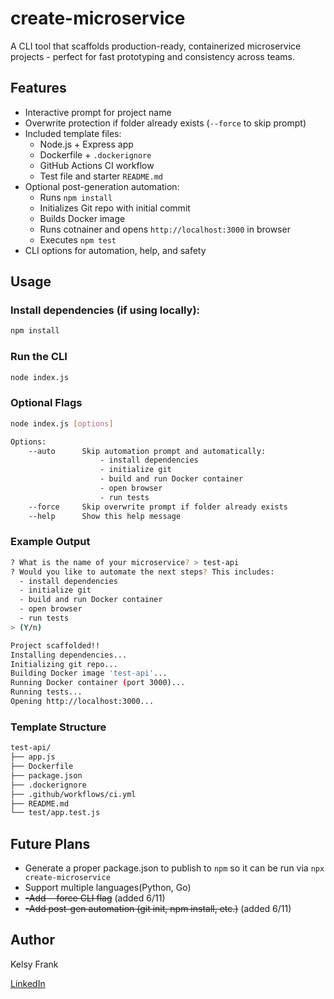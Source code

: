 # create-microservice

A CLI tool that scaffolds production-ready, containerized microservice projects - perfect for fast prototyping and consistency across teams.

## Features

- Interactive prompt for project name
- Overwrite protection if folder already exists (`--force` to skip prompt)
- Included template files:
  - Node.js + Express app
  - Dockerfile + `.dockerignore`
  - GitHub Actions CI workflow
  - Test file and starter `README.md`
- Optional post-generation automation:
  - Runs `npm install`
  - Initializes Git repo with initial commit
  - Builds Docker image
  - Runs cotnainer and opens `http://localhost:3000` in browser
  - Executes `npm test`
- CLI options for automation, help, and safety

## Usage

### Install dependencies (if using locally):
```bash
npm install
```

### Run the CLI
```bash
node index.js
```

### Optional Flags
```bash
node index.js [options]

Options:
    --auto      Skip automation prompt and automatically:
                    - install dependencies
                    - initialize git
                    - build and run Docker container
                    - open browser
                    - run tests
    --force     Skip overwrite prompt if folder already exists
    --help      Show this help message 
```

### Example Output
```bash
? What is the name of your microservice? > test-api
? Would you like to automate the next steps? This includes:
  - install dependencies
  - initialize git
  - build and run Docker container
  - open browser
  - run tests
> (Y/n)

Project scaffolded!!
Installing dependencies...
Initializing git repo...
Building Docker image 'test-api'...
Running Docker container (port 3000)...
Running tests...
Opening http://localhost:3000...
```

### Template Structure
```bash
test-api/
├── app.js
├── Dockerfile
├── package.json
├── .dockerignore
├── .github/workflows/ci.yml
├── README.md
└── test/app.test.js
```

## Future Plans

- Generate a proper package.json to publish to `npm` so it can be run via `npx create-microservice`
- Support multiple languages(Python, Go)
- ~~-Add --force CLI flag~~ (added 6/11)
- ~~-Add post-gen automation (git init, npm install, etc.)~~ (added 6/11)

## Author
Kelsy Frank

[LinkedIn](https://www.linkedin.com/in/kelsy-frank-36a20732a/)
